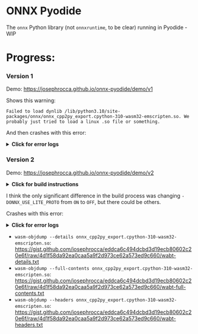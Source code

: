 # ONNX Pyodide
The `onnx` Python library (not `onnxruntime`, to be clear) running in Pyodide - WIP

# Progress:

### Version 1

Demo: https://josephrocca.github.io/onnx-pyodide/demo/v1

Shows this warning:

```
Failed to load dynlib /lib/python3.10/site-packages/onnx/onnx_cpp2py_export.cpython-310-wasm32-emscripten.so. We probably just tried to load a linux .so file or something.
```

And then crashes with this error:

<details>
  <summary><b>Click for error logs</b></summary>
  
```
Uncaught PythonError: Traceback (most recent call last):
  File "/lib/python3.10/asyncio/futures.py", line 201, in result
    raise self._exception
  File "/lib/python3.10/asyncio/tasks.py", line 232, in __step
    result = coro.send(None)
  File "/lib/python3.10/_pyodide/_base.py", line 531, in eval_code_async
    await CodeRunner(
  File "/lib/python3.10/_pyodide/_base.py", line 359, in run_async
    await coroutine
  File "<exec>", line 9, in <module>
  File "/lib/python3.10/site-packages/onnx/__init__.py", line 6, in <module>
    from .onnx_cpp2py_export import ONNX_ML  # noqa
ImportError: dynamic module does not define module export function (PyInit_onnx_cpp2py_export)

    at new_error (pyodide.asm.js:10:179954)
    at pyodide.asm.wasm:0xe78a8
    at pyodide.asm.wasm:0xee978
    at method_call_trampoline (pyodide.asm.js:10:229349)
    at pyodide.asm.wasm:0x1313a1
    at pyodide.asm.wasm:0x202469
    at pyodide.asm.wasm:0x16ca9e
    at pyodide.asm.wasm:0x1318b5
    at pyodide.asm.wasm:0x1319af
    at pyodide.asm.wasm:0x131a52
    at pyodide.asm.wasm:0x1eb770
    at pyodide.asm.wasm:0x1e579f
    at pyodide.asm.wasm:0x131a95
    at pyodide.asm.wasm:0x1ed552
    at pyodide.asm.wasm:0x1eb1b2
    at pyodide.asm.wasm:0x1e579f
    at pyodide.asm.wasm:0x131a95
    at pyodide.asm.wasm:0xee1af
    at pyodide.asm.wasm:0xee050
    at Module.callPyObjectKwargs (pyodide.asm.js:10:123403)
    at Module.callPyObject (pyodide.asm.js:10:123781)
    at wrapper (pyodide.asm.js:10:219389)
```
</details>
  
### Version 2
  
Demo: https://josephrocca.github.io/onnx-pyodide/demo/v2

<details>
  <summary><b>Click for build instructions</b></summary>
 
```bash
git clone --branch v21.12 https://github.com/onnx/onnx
cd onnx
git submodule update --init --recursive

pip install pyodide-build
pip install "pybind11[global]"

# install emscripten
git clone https://github.com/emscripten-core/emsdk
cd emsdk
pyodide config get emscripten_version  # this line is needed due to: https://github.com/pyodide/pyodide/issues/3430
PYODIDE_EMSCRIPTEN_VERSION=$(pyodide config get emscripten_version)
./emsdk install ${PYODIDE_EMSCRIPTEN_VERSION}
./emsdk activate ${PYODIDE_EMSCRIPTEN_VERSION}
source emsdk_env.sh
cd ../

# install protobuf (not just binary)
git clone https://github.com/protocolbuffers/protobuf.git
cd protobuf
git checkout v3.20.2
git submodule update --init --recursive
mkdir build_source && cd build_source
cmake ../cmake -Dprotobuf_BUILD_SHARED_LIBS=OFF -DCMAKE_INSTALL_PREFIX=/usr -DCMAKE_INSTALL_SYSCONFDIR=/etc -DCMAKE_POSITION_INDEPENDENT_CODE=ON -Dprotobuf_BUILD_TESTS=OFF -DCMAKE_BUILD_TYPE=Release
make -j$(nproc)
sudo make install
cd ../../
export PATH="$(pwd)/protobuf/build_source:$PATH"

curl https://gist.githubusercontent.com/josephrocca/9740493cd72e5be587177b31b40ed8f5/raw/509fab5dc03bec8aa598e7fbce16330de94893ca/overwriteProp.cmake > overwriteProp.cmake
curl https://gist.githubusercontent.com/josephrocca/9740493cd72e5be587177b31b40ed8f5/raw/ef697fb45c5a00523c266b5265abb11cef2810e7/CMakeLists.txt > CMakeLists.txt  # currently the only edit is to remove `,--exclude-libs,ALL` from line 492 - see explanation here: https://github.com/pyodide/pyodide/issues/3427#issuecomment-1374422693

export CMAKE_ARGS="-DONNX_USE_LITE_PROTO=OFF -DProtobuf_INCLUDE_DIR=$(pwd)/protobuf/src -DProtobuf_LIBRARIES=$(pwd)/protobuf/build_source -Dpybind11_DIR=$(python -c 'import pybind11 as _; print(_.__path__[0])')/share/cmake/pybind11 -DPYTHON_INCLUDE_DIR=$(python -c "import sysconfig; print(sysconfig.get_path('include'))") -DPYTHON_LIBRARY=$(python -c "import sysconfig; print(sysconfig.get_config_var('LIBDIR'))") -DCMAKE_PROJECT_INCLUDE=$(pwd)/overwriteProp.cmake -DCMAKE_C_FLAGS=\"-fPIC\" -DCMAKE_CXX_FLAGS=\"-fPIC\""

# build
pyodide build --exports whole_archive


##########################
#  OPTIONAL STUFF BELOW  #
##########################

# install wabt to inspect generated .so (wasm) file
sudo apt update
sudo apt install ninja-build
git clone --recursive https://github.com/WebAssembly/wabt
cd wabt
git submodule update --init
make

cd dist
unzip /workspaces/onnx/dist/onnx-1.13.0-cp310-cp310-emscripten_3_1_27_wasm32.whl
cd ../

/workspaces/onnx/wabt/bin/wasm-objdump --full-contents /workspaces/onnx/dist/onnx/onnx_cpp2py_export.cpython-310-wasm32-emscripten.so > wabt-full-contents.txt
/workspaces/onnx/wabt/bin/wasm-objdump --details /workspaces/onnx/dist/onnx/onnx_cpp2py_export.cpython-310-wasm32-emscripten.so > wabt-details.txt
/workspaces/onnx/wabt/bin/wasm-objdump --disassemble /workspaces/onnx/dist/onnx/onnx_cpp2py_export.cpython-310-wasm32-emscripten.so > wabt-disassemble.txt
/workspaces/onnx/wabt/bin/wasm-objdump --headers /workspaces/onnx/dist/onnx/onnx_cpp2py_export.cpython-310-wasm32-emscripten.so > wabt-headers.txt

```
</details>
  
I think the only significant difference in the build process was changing `-DONNX_USE_LITE_PROTO` from `ON` to `OFF`, but there could be others.

Crashes with this error:

<details>
  <summary><b>Click for error logs</b></summary>
  
```
Uncaught PythonError: Traceback (most recent call last):
  File "/lib/python3.10/asyncio/futures.py", line 201, in result
    raise self._exception
  File "/lib/python3.10/asyncio/tasks.py", line 234, in __step
    result = coro.throw(exc)
  File "/lib/python3.10/_pyodide/_base.py", line 531, in eval_code_async
    await CodeRunner(
  File "/lib/python3.10/_pyodide/_base.py", line 359, in run_async
    await coroutine
  File "<exec>", line 7, in <module>
  File "/lib/python3.10/site-packages/micropip/_micropip.py", line 600, in install
    await gather(*wheel_promises)
  File "/lib/python3.10/asyncio/futures.py", line 284, in __await__
    yield self  # This tells Task to wait for completion.
  File "/lib/python3.10/asyncio/tasks.py", line 304, in __wakeup
    future.result()
  File "/lib/python3.10/asyncio/futures.py", line 201, in result
    raise self._exception
  File "/lib/python3.10/asyncio/tasks.py", line 234, in __step
    result = coro.throw(exc)
  File "/lib/python3.10/site-packages/micropip/_micropip.py", line 247, in install
    await self.load_libraries(target)
  File "/lib/python3.10/site-packages/micropip/_micropip.py", line 238, in load_libraries
    await gather(*map(lambda dynlib: loadDynlib(dynlib, False), dynlibs))
  File "/lib/python3.10/asyncio/futures.py", line 284, in __await__
    yield self  # This tells Task to wait for completion.
  File "/lib/python3.10/asyncio/tasks.py", line 304, in __wakeup
    future.result()
  File "/lib/python3.10/asyncio/futures.py", line 201, in result
    raise self._exception
pyodide.JsException: TypeError: Cannot read properties of undefined (reading 'apply')

    at new_error (pyodide.asm.js:10:179954)
    at pyodide.asm.wasm:0xe78a8
    at pyodide.asm.wasm:0xee978
    at method_call_trampoline (pyodide.asm.js:10:229349)
    at pyodide.asm.wasm:0x1313a1
    at pyodide.asm.wasm:0x202469
    at pyodide.asm.wasm:0x16ca9e
    at pyodide.asm.wasm:0x1318b5
    at pyodide.asm.wasm:0x1319af
    at pyodide.asm.wasm:0x131a52
    at pyodide.asm.wasm:0x1eb770
    at pyodide.asm.wasm:0x1e579f
    at pyodide.asm.wasm:0x131a95
    at pyodide.asm.wasm:0x1ed552
    at pyodide.asm.wasm:0x1eb1b2
    at pyodide.asm.wasm:0x1e579f
    at pyodide.asm.wasm:0x131a95
    at pyodide.asm.wasm:0xee1af
    at pyodide.asm.wasm:0xee050
    at Module.callPyObjectKwargs (pyodide.asm.js:10:123403)
    at Module.callPyObject (pyodide.asm.js:10:123781)
    at wrapper (pyodide.asm.js:10:219389)
```
</details>

* `wasm-objdump --details onnx_cpp2py_export.cpython-310-wasm32-emscripten.so`: https://gist.github.com/josephrocca/eddca6c494dcbd3d19ecb80602c20e6f/raw/4d1f58da92ea0caa5a9f2d973ce62a573ed9c660/wabt-details.txt
* `wasm-objdump --full-contents onnx_cpp2py_export.cpython-310-wasm32-emscripten.so`: https://gist.github.com/josephrocca/eddca6c494dcbd3d19ecb80602c20e6f/raw/4d1f58da92ea0caa5a9f2d973ce62a573ed9c660/wabt-full-contents.txt
* `wasm-objdump --headers onnx_cpp2py_export.cpython-310-wasm32-emscripten.so`: https://gist.github.com/josephrocca/eddca6c494dcbd3d19ecb80602c20e6f/raw/4d1f58da92ea0caa5a9f2d973ce62a573ed9c660/wabt-headers.txt

